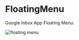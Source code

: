 # FloatingMenu
Google Inbox App Floating Menu. 

![floating menu](https://cloud.githubusercontent.com/assets/6472635/8098254/5accc110-0fa2-11e5-8099-60edf624dbbe.gif)
